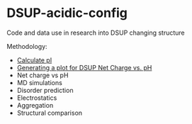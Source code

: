 # DSUP-acidic-config
Code and data use in research into DSUP changing structure

Methodology:
- [Calculate pI](Calculate-isoelectric-point/)
- [Generating a plot for DSUP Net Charge vs. pH](https://github.com/Katherine-Brown-8000/DSUP-acidic-config/tree/main/Net-charge-plot)
- Net charge vs pH
- MD simulations
- Disorder prediction
- Electrostatics
- Aggregation
- Structural comparison
